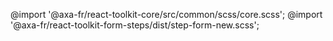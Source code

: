 @import '@axa-fr/react-toolkit-core/src/common/scss/core.scss';
@import '@axa-fr/react-toolkit-form-steps/dist/step-form-new.scss';
